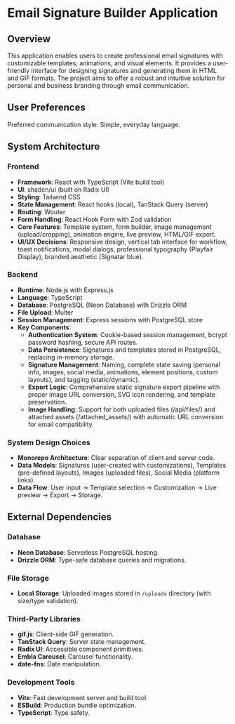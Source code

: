 # Email Signature Builder Application

## Overview
This application enables users to create professional email signatures with customizable templates, animations, and visual elements. It provides a user-friendly interface for designing signatures and generating them in HTML and GIF formats. The project aims to offer a robust and intuitive solution for personal and business branding through email communication.

## User Preferences
Preferred communication style: Simple, everyday language.

## System Architecture

### Frontend
- **Framework**: React with TypeScript (Vite build tool)
- **UI**: shadcn/ui (built on Radix UI)
- **Styling**: Tailwind CSS
- **State Management**: React hooks (local), TanStack Query (server)
- **Routing**: Wouter
- **Form Handling**: React Hook Form with Zod validation
- **Core Features**: Template system, form builder, image management (upload/cropping), animation engine, live preview, HTML/GIF export.
- **UI/UX Decisions**: Responsive design, vertical tab interface for workflow, toast notifications, modal dialogs, professional typography (Playfair Display), branded aesthetic (Signatar blue).

### Backend
- **Runtime**: Node.js with Express.js
- **Language**: TypeScript
- **Database**: PostgreSQL (Neon Database) with Drizzle ORM
- **File Upload**: Multer
- **Session Management**: Express sessions with PostgreSQL store
- **Key Components**:
    - **Authentication System**: Cookie-based session management, bcrypt password hashing, secure API routes.
    - **Data Persistence**: Signatures and templates stored in PostgreSQL, replacing in-memory storage.
    - **Signature Management**: Naming, complete state saving (personal info, images, social media, animations, element positions, custom layouts), and tagging (static/dynamic).
    - **Export Logic**: Comprehensive static signature export pipeline with proper image URL conversion, SVG icon rendering, and template preservation.
    - **Image Handling**: Support for both uploaded files (/api/files/) and attached assets (/attached_assets/) with automatic URL conversion for email compatibility.

### System Design Choices
- **Monorepo Architecture**: Clear separation of client and server code.
- **Data Models**: Signatures (user-created with customizations), Templates (pre-defined layouts), Images (uploaded files), Social Media (platform links).
- **Data Flow**: User input -> Template selection -> Customization -> Live preview -> Export -> Storage.

## External Dependencies

### Database
- **Neon Database**: Serverless PostgreSQL hosting.
- **Drizzle ORM**: Type-safe database queries and migrations.

### File Storage
- **Local Storage**: Uploaded images stored in `/uploads` directory (with size/type validation).

### Third-Party Libraries
- **gif.js**: Client-side GIF generation.
- **TanStack Query**: Server state management.
- **Radix UI**: Accessible component primitives.
- **Embla Carousel**: Carousel functionality.
- **date-fns**: Date manipulation.

### Development Tools
- **Vite**: Fast development server and build tool.
- **ESBuild**: Production bundle optimization.
- **TypeScript**: Type safety.